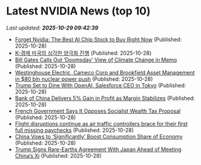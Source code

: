 # Latest NVIDIA News (top 10)
_Last updated: **2025-10-29 09:42:39**_

- [Forget Nvidia: The Best AI Chip Stock to Buy Right Now](https://biztoc.com/x/136f2d0fcbdf4972) (Published: 2025-10-28)
- [K-경제 미국의 심각한 양극화 진행](https://ryueyes11.tistory.com/511951) (Published: 2025-10-28)
- [Bill Gates Calls Out ‘Doomsday’ View of Climate Change in Memo](https://biztoc.com/x/2b3e2261c4f5ec85) (Published: 2025-10-28)
- [Westinghouse Electric, Cameco Corp and Brookfield Asset Management in $80 bln nuclear power push](https://biztoc.com/x/c8488fa1aab78357) (Published: 2025-10-28)
- [Trump Set to Dine With OpenAI, Salesforce CEO in Tokyo](https://biztoc.com/x/300c2afe228342bf) (Published: 2025-10-28)
- [Bank of China Delivers 5% Gain in Profit as Margin Stabilizes](https://biztoc.com/x/4c0e91967a03d4d3) (Published: 2025-10-28)
- [French Government Says It Opposes Socialist Wealth Tax Proposal](https://biztoc.com/x/7bb4c3d38f7b0cc2) (Published: 2025-10-28)
- [Flight disruptions continue as air traffic controllers brace for their first full missing paychecks](https://biztoc.com/x/f79e84aafb730361) (Published: 2025-10-28)
- [China Vows to ‘Significantly’ Boost Consumption Share of Economy](https://biztoc.com/x/4579840b22dc335f) (Published: 2025-10-28)
- [Trump Signs Rare-Earths Agreement With Japan Ahead of Meeting China’s Xi](https://biztoc.com/x/d426af6bc36b2558) (Published: 2025-10-28)
